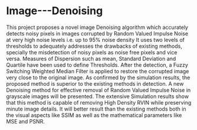 # Image---Denoising
This project proposes a novel image Denoising algorithm which accurately detects noisy pixels in images corrupted by Random Valued Impulse Noise at very high noise levels i.e. up to 95% noise density
It uses two levels of thresholds to adequately addresses the drawbacks of existing methods, specially the misdetection of noisy pixels as noise free pixels and vice versa. Measures of Dispersion such as mean, Standard Deviation and Quartile have been used to define Thresholds. After the detection, a Fuzzy Switching Weighted Median Filter is applied to restore the corrupted image very close to the original image.
As confirmed by the simulation results, the proposed method is superior to the existing methods in detection. A new Denoising method for effective removal of Random Valued Impulse Noise in grayscale images will be presented. The extensive Simulation results show that this method is capable of removing High Density RVIN while preserving minute image details. It will better result than the existing methods both in the visual aspects like SSIM as well as the mathematical parameters like MSE
and PSNR. 
